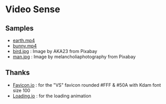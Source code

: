 # Video Sense

## Samples

- [earth.mp4](https://file-examples.com/wp-content/storage/2017/04/file_example_MP4_1280_10MG.mp4)
- [bunny.mp4](https://www.learningcontainer.com/wp-content/uploads/2020/05/sample-mp4-file.mp4)
- [bird.jpg](https://pixabay.com/photos/kingfisher-bird-nature-forest-8256375/) : Image by AKA23 from Pixabay
- [man.jpg](https://pixabay.com/photos/man-coffee-outdoors-lake-lakeside-3803551/) : Image by melancholiaphotography from Pixabay

## Thanks

- [Favicon.io](https://favicon.io/) : for the "VS" favicon rounded #FFF & #50A with Kdam font size 100
- [Loading.io](https://loading.io/) : for the loading animation
